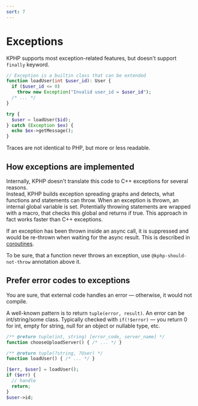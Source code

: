 ```yaml
---
sort: 7
---
```


# Exceptions 

KPHP supports most exception-related features, but doesn't support `finally` keyword. 
```php
// Exception is a builtin class that can be extended
function loadUser(int $user_id): User {
  if ($user_id <= 0)
    throw new Exception("Invalid user_id = $user_id");
  /* ... */
}

try {
  $user = loadUser($id);
} catch (Exception $ex) {
  echo $ex->getMessage();
}
```

Traces are not identical to PHP, but more or less readable.

## How exceptions are implemented

Internally, KPHP doesn't translate this code to C++ exceptions for several reasons.  
Instead, KPHP builds exception spreading graphs and detects, what functions and statements can throw. When an exception is thrown, an internal global variable is set. Potentially throwing statements are wrapped with a macro, that checks this global and returns if true. This approach in fact works faster than C++ exceptions.

If an exception has been thrown inside an async call, it is suppressed and would be re-thrown when waiting for the async result. This is described in [coroutines](../best-practices/async-programming-forks.md).

To be sure, that a function never throws an exception, use `@kphp-should-not-throw` annotation above it.   


## Prefer error codes to exceptions

You are sure, that external code handles an error — otherwise, it would not compile.

A well-known pattern is to return `tuple(error, result)`. An error can be int/string/some class. Typically checked with `if(!$error)` — you return 0 for int, empty for string, null for an object or nullable type, etc.
```php
/** @return tuple(int, string) [error_code, server_name] */ 
function chooseUploadServer() { /* ... */ }

/** @return tuple(?string, ?User) */
function loadUser() { /* ... */ }

[$err, $user] = loadUser();
if ($err) {
  // handle
  return;
}
$user->id;
```
